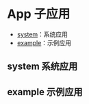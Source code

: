 # App 子应用

- [system](#system-系统应用)：系统应用
- [example](#example-示例应用)：示例应用

## system 系统应用

## example 示例应用
